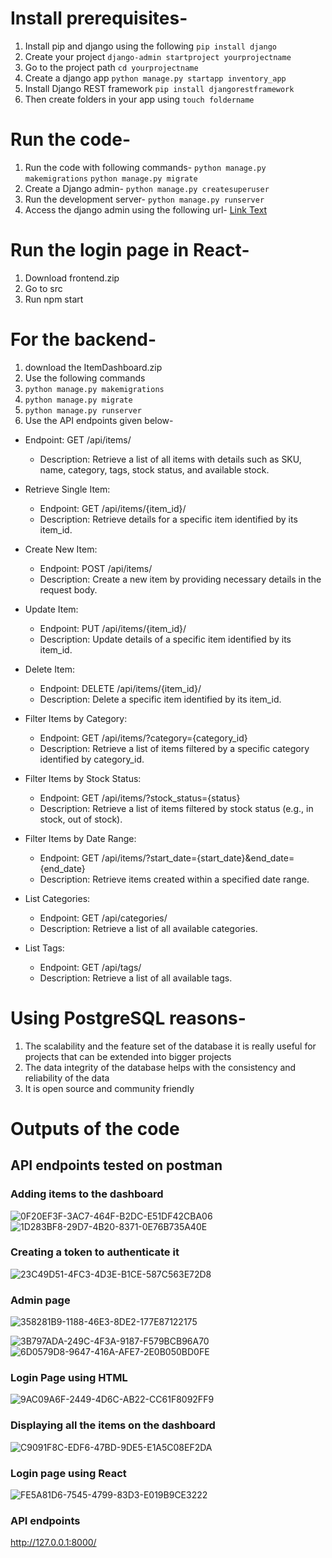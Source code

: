 # Install prerequisites-
1. Install pip and django using the following
   `pip install django`
2. Create your project
   `django-admin startproject yourprojectname`
3. Go to the project path
    `cd yourprojectname `
4. Create a django app
   `python manage.py startapp inventory_app`
5. Install Django REST framework
   `pip install djangorestframework`
6. Then create folders in your app using
   `touch foldername`

# Run the code-
1. Run the code with following commands-
   `python manage.py makemigrations`
   `python manage.py migrate`
2. Create a Django admin-
   `python manage.py createsuperuser`
3. Run the development server-
   `python manage.py runserver`
4. Access the django admin using the following url-
   [Link Text](http://127.0.0.1:8000/admin/)

# Run the login page in React-
1. Download frontend.zip
2. Go to src
3. Run npm start

# For the backend-
1. download the ItemDashboard.zip
2. Use the following commands
3. `python manage.py makemigrations`
4. `python manage.py migrate`
5.  `python manage.py runserver`
6.  Use the API endpoints given below-
   - Endpoint: GET /api/items/
      - Description: Retrieve a list of all items with details such as SKU, name, category, tags, stock status, and available stock.

   - Retrieve Single Item:
      - Endpoint: GET /api/items/{item_id}/
      - Description: Retrieve details for a specific item identified by its item_id.

   - Create New Item:
      - Endpoint: POST /api/items/
      - Description: Create a new item by providing necessary details in the request body.

   - Update Item:
      - Endpoint: PUT /api/items/{item_id}/
      - Description: Update details of a specific item identified by its item_id.

   - Delete Item:
      - Endpoint: DELETE /api/items/{item_id}/
      - Description: Delete a specific item identified by its item_id.

   - Filter Items by Category:
      - Endpoint: GET /api/items/?category={category_id}
      - Description: Retrieve a list of items filtered by a specific category identified by category_id.

   - Filter Items by Stock Status:
      - Endpoint: GET /api/items/?stock_status={status}
      - Description: Retrieve a list of items filtered by stock status (e.g., in stock, out of stock).

   - Filter Items by Date Range:
      - Endpoint: GET /api/items/?start_date={start_date}&end_date={end_date}
      - Description: Retrieve items created within a specified date range.

   - List Categories:
      - Endpoint: GET /api/categories/
      - Description: Retrieve a list of all available categories.
    
   - List Tags:
      - Endpoint: GET /api/tags/
      - Description: Retrieve a list of all available tags.

# Using PostgreSQL reasons-
1. The scalability and the feature set of the database it is really useful for projects that can be extended into bigger projects
2. The data integrity of the database helps with the consistency and reliability of the data
3. It is open source and community friendly

# Outputs of the code
## API endpoints tested on postman
### Adding items to the dashboard
![0F20EF3F-3AC7-464F-B2DC-E51DF42CBA06](https://github.com/AarsheeB/kaizntree/assets/48876044/301dc468-6c80-4e91-ab38-dd24587d582c)
![1D283BF8-29D7-4B20-8371-0E76B735A40E](https://github.com/AarsheeB/kaizntree/assets/48876044/53108e60-b0e1-4ae4-af35-6d00295175f5)
### Creating a token to authenticate it
![23C49D51-4FC3-4D3E-B1CE-587C563E72D8](https://github.com/AarsheeB/kaizntree/assets/48876044/821a0f86-4346-41b2-93e8-7bb846aa50f5)
### Admin page
![358281B9-1188-46E3-8DE2-177E87122175](https://github.com/AarsheeB/kaizntree/assets/48876044/74144336-2f2e-426c-8d5a-9cfab194e18b)

![3B797ADA-249C-4F3A-9187-F579BCB96A70](https://github.com/AarsheeB/kaizntree/assets/48876044/7796bb12-72f1-4e79-a1fb-d65ae533ad8f)
![6D0579D8-9647-416A-AFE7-2E0B050BD0FE](https://github.com/AarsheeB/kaizntree/assets/48876044/b5be0229-3bab-4c9b-b8f4-78851411c556)
### Login Page using HTML
![9AC09A6F-2449-4D6C-AB22-CC61F8092FF9](https://github.com/AarsheeB/kaizntree/assets/48876044/8c235fcb-d12e-4455-9936-b591fa28a1e8)
### Displaying all the items on the dashboard
![C9091F8C-EDF6-47BD-9DE5-E1A5C08EF2DA](https://github.com/AarsheeB/kaizntree/assets/48876044/289ddc22-194f-421b-8f31-7f86047b41bd)
### Login page using React
![FE5A81D6-7545-4799-83D3-E019B9CE3222](https://github.com/AarsheeB/kaizntree/assets/48876044/d67bc00e-5ee1-49c8-8fcd-72f2fcbade31)

### API endpoints
 http://127.0.0.1:8000/













 

